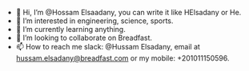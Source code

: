- 👋 Hi, I’m @Hossam Elsaadany, you can write it like HElsadany or He.
- 👀 I’m interested in engineering, science, sports.
- 🌱 I’m currently learning anything.
- 💞️ I’m looking to collaborate on Breadfast.
- 📫 How to reach me slack: @Hussam Elsadany, email at hussam.elsadany@breadfast.com or my mobile: +201011150596.

<!---
Helsadany/Helsadany is a ✨ special ✨ repository because its `README.md` (this file) appears on your GitHub profile.
You can click the Preview link to take a look at your changes.
--->
